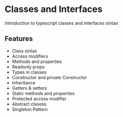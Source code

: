 # Classes and Interfaces

Introduction to typescript classes and interfaces sintax

## Features

- Class sintax
- Access modifiers
- Methods and properties
- Readonly props
- Types in classes
- Constructor and private Constructor
- Inheritance
- Getters & setters
- Static methods and properties
- Protected access modifier
- Abstract clasess
- Singleton Pattern